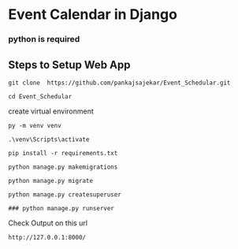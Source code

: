 # Event Calendar in Django

### python is required
## Steps to Setup Web App
```
git clone  https://github.com/pankajsajekar/Event_Schedular.git
```
```
cd Event_Schedular
```
create virtual environment
```
py -m venv venv
```
```
.\venv\Scripts\activate
```
```
pip install -r requirements.txt
```
```
python manage.py makemigrations
```
```
python manage.py migrate
```
```
python manage.py createsuperuser
```
```
### python manage.py runserver
```
Check Output on this url
```
http://127.0.0.1:8000/
```
